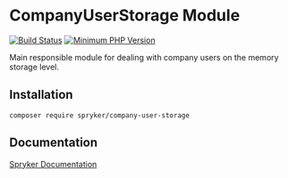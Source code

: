 # CompanyUserStorage Module
[![Build Status](https://travis-ci.org/spryker/company-user-storage.svg)](https://travis-ci.org/spryker/company-user-storage)
[![Minimum PHP Version](https://img.shields.io/badge/php-%3E%3D%207.3-8892BF.svg)](https://php.net/)

Main responsible module for dealing with company users on the memory storage level.

## Installation

```
composer require spryker/company-user-storage
```

## Documentation

[Spryker Documentation](https://academy.spryker.com/developing_with_spryker/module_guide/modules.html)
